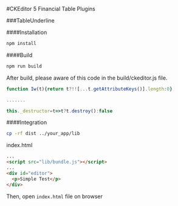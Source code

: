 #CKEditor 5  Financial Table Plugins

###TableUnderline

####Installation
```bash
npm install
```

####Build
```bash
npm run build
```
After build, please aware of this code in the build/ckeditor.js file.
```javascript
function Iw(t){return t?!![...t.getAttributeKeys()].length:0}

.......

this._destructor=t=>t?t.destroy():false
```

####Integration
```bash
cp -rf dist ../your_app/lib
```
index.html
```html
...
<script src="lib/bundle.js"></script>
...
<div id="editor">
  <p>Simple Test</p>
</div>
```

Then, open `index.html` file on browser
